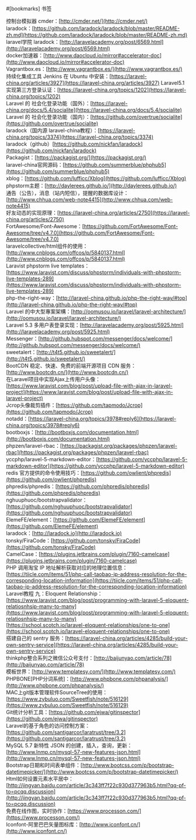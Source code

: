 #[bookmarks] 书签

控制台模拟器 cmder：[http://cmder.net/](http://cmder.net/)  
laradock：[https://github.com/laradock/laradock/blob/master/README-zh.md](https://github.com/laradock/laradock/blob/master/README-zh.md)  
laravel学院 laradock：[http://laravelacademy.org/post/6569.html](http://laravelacademy.org/post/6569.html)  
docker加速器：[http://www.daocloud.io/mirror#accelerator-doc](http://www.daocloud.io/mirror#accelerator-doc)  
Vagrantbox.es：[http://www.vagrantbox.es/](http://www.vagrantbox.es/)  
持续化集成工具 Jenkins 在 Ubuntu 中安装：[https://laravel-china.org/articles/3927](https://laravel-china.org/articles/3927)
Laravel5.1 实现第三方登录认证：[https://laravel-china.org/topics/1202](https://laravel-china.org/topics/1202)  
Laravel 的 社会化登录功能（国外）：[https://laravel-china.org/docs/5.4/socialite](https://laravel-china.org/docs/5.4/socialite)  
Laravel 的 社会化登录功能（国内）：[https://github.com/overtrue/socialite](https://github.com/overtrue/socialite)  
laradock（国内源 laravel-china教程）：[https://laravel-china.org/topics/3374](https://laravel-china.org/topics/3374)  
laradock（github）[https://github.com/nickfan/laradock](https://github.com/nickfan/laradock)     
Packagist：[https://packagist.org/](https://packagist.org/)  
laravel-china官网源码：[https://github.com/summerblue/phphub5](https://github.com/summerblue/phphub5)  
xblog：[https://github.com/lufficc/Xblog](https://github.com/lufficc/Xblog)  
phpstorm主题：[http://daylerees.github.io/](http://daylerees.github.io/)  
通告（公告），消息（站内短信），提醒的数据库设计：[http://www.chhua.com/web-note4415](http://www.chhua.com/web-note4415)  
好友动态的实现原理：[https://laravel-china.org/articles/2750](https://laravel-china.org/articles/2750)  
FortAwesome/Font-Awesome：[https://github.com/FortAwesome/Font-Awesome/tree/v4.7.0](https://github.com/FortAwesome/Font-Awesome/tree/v4.7.0)  
laravelcollective/html组件的使用：[http://www.cnblogs.com/offcos/p/5840137.html](http://www.cnblogs.com/offcos/p/5840137.html)  
Laravist phpstorm live templates：[https://www.laravist.com/discuss/phpstorm/individuals-with-phpstorm-live-templates-289](https://www.laravist.com/discuss/phpstorm/individuals-with-phpstorm-live-templates-289)  
php-the-right-way：[http://laravel-china.github.io/php-the-right-way/#top](http://laravel-china.github.io/php-the-right-way/#top)  
Laravel 的中大型專案架構：[http://oomusou.io/laravel/laravel-architecture/](http://oomusou.io/laravel/laravel-architecture/)  
Laravel 5.3 多用户表登录实现：[http://laravelacademy.org/post/5925.html](http://laravelacademy.org/post/5925.html)  
Messenger：[http://github.hubspot.com/messenger/docs/welcome/](http://github.hubspot.com/messenger/docs/welcome/)  
sweetalert：[http://t4t5.github.io/sweetalert/](http://t4t5.github.io/sweetalert/)  
BootCDN 稳定、快速、免费的前端开源项目 CDN 服务：[http://www.bootcdn.cn/](http://www.bootcdn.cn/)  
在Laravel项目中实现Ajax上传用户头像：[https://www.laravist.com/blog/post/upload-file-with-ajax-in-laravel-project](https://www.laravist.com/blog/post/upload-file-with-ajax-in-laravel-project)  
Jcrop头像裁剪插件：[https://github.com/tapmodo/Jcrop](https://github.com/tapmodo/Jcrop)  
notadd：[https://laravel-china.org/topics/3978#reply6](https://laravel-china.org/topics/3978#reply6)  
bootboxjs：[http://bootboxjs.com/documentation.html](http://bootboxjs.com/documentation.html)  
phpzen/laravel-rbac：[https://packagist.org/packages/phpzen/laravel-rbac](https://packagist.org/packages/phpzen/laravel-rbac)  
yccphp/laravel-5-markdown-editor：[https://github.com/yccphp/laravel-5-markdown-editor](https://github.com/yccphp/laravel-5-markdown-editor)  
redis 官方提供的命令使用技巧：[https://github.com/owlient/phpredis](https://github.com/owlient/phpredis)  
phpredis/phpredis：[https://github.com/phpredis/phpredis](https://github.com/phpredis/phpredis)  
nghuuphuoc/bootstrapvalidator：[https://github.com/nghuuphuoc/bootstrapvalidator](https://github.com/nghuuphuoc/bootstrapvalidator)  
ElemeFE/element：[https://github.com/ElemeFE/element](https://github.com/ElemeFE/element)  
laradock：[http://laradock.io](http://laradock.io)  
tonsky/FiraCode：[https://github.com/tonsky/FiraCode](https://github.com/tonsky/FiraCode)  
CamelCase：[https://plugins.jetbrains.com/plugin/7160-camelcase](https://plugins.jetbrains.com/plugin/7160-camelcase)  
PHP 调用淘宝 IP 地址解析获取对应的地理位置信息：[https://tiicle.com/items/51/php-call-taobao-ip-address-resolution-for-the-corresponding-location-information](https://tiicle.com/items/51/php-call-taobao-ip-address-resolution-for-the-corresponding-location-information)  
Laravel教程 九：Eloquent Relationship：[https://www.laravist.com/blog/post/programming-with-laravel-5-eloquent-relatiosnhsip-many-to-many](https://www.laravist.com/blog/post/programming-with-laravel-5-eloquent-relatiosnhsip-many-to-many)  
[https://school.scotch.io/laravel-eloquent-relationships/one-to-one](https://school.scotch.io/laravel-eloquent-relationships/one-to-one)  
搭建自己的 sentry 服务：[https://laravel-china.org/articles/4285/build-your-own-sentry-service](https://laravel-china.org/articles/4285/build-your-own-sentry-service)  
thinkphp整合系列之微信公众号支付：[http://baijunyao.com/article/78](http://baijunyao.com/article/78)  
模板世界：[http://www.templatesy.com/](http://www.templatesy.com/)  
PHPBONE[PHP分词系统]：[http://www.phpbone.com/phpanalysis/](http://www.phpbone.com/phpanalysis/)  
MAC上git版本管理软件SourceTree的使用：[https://www.zybuluo.com/Sweetfish/note/516129](https://www.zybuluo.com/Sweetfish/note/516129)  
Git统计分析工具：[https://github.com/ejwa/gitinspector](https://github.com/ejwa/gitinspector)  
Laravel的基于角色的访问控制方案：[https://github.com/santigarcor/laratrust/tree/3.2](https://github.com/santigarcor/laratrust/tree/3.2)  
MySQL 5.7 新特性 JSON 的创建，插入，查询，更新：[http://www.lnmp.cn/mysql-57-new-features-json.html](http://www.lnmp.cn/mysql-57-new-features-json.html)  
Bootstrap日期和时间表单组件：[http://www.bootcss.com/p/bootstrap-datetimepicker/](http://www.bootcss.com/p/bootstrap-datetimepicker/)  
Html如何设置元素水平居中：[http://jingyan.baidu.com/article/3c343ff7f22c930d377963b5.html?qq-pf-to=pcqq.discussion](http://jingyan.baidu.com/article/3c343ff7f22c930d377963b5.html?qq-pf-to=pcqq.discussion)  
免费在线作图，实时协作：[https://www.processon.com/](https://www.processon.com/)  
Iconfont-阿里巴巴矢量图标库：[http://www.iconfont.cn/](http://www.iconfont.cn/)  